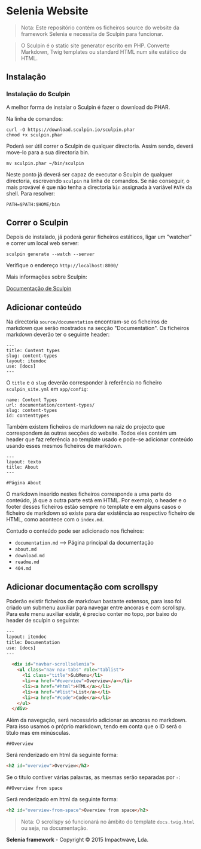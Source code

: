 # Selenia Website

> Nota: Este repositório contém os ficheiros source do website da framework Selenia e necessita de Sculpin para funcionar.

> O Sculpin é o static site generator escrito em PHP. Converte Markdown, Twig templates ou standard HTML num site estático de HTML.

## Instalação

### Instalação do Sculpin

A melhor forma de instalar o Sculpin é fazer o download do PHAR.

Na linha de comandos:

```shell
curl -O https://download.sculpin.io/sculpin.phar
chmod +x sculpin.phar
```

Poderá ser útil correr o Sculpin de qualquer directoria. Assim sendo, deverá move-lo para a sua directoria bin.

```shell
mv sculpin.phar ~/bin/sculpin
```

Neste ponto já deverá ser capaz de executar o Sculpin de qualquer directoria, escrevendo `sculpin` na linha de comandos. Se não conseguir, o mais provável é que não tenha a directoria `bin` assignada à variável `PATH` da shell. Para resolver:

```shell
PATH=$PATH:$HOME/bin
```

## Correr o Sculpin

Depois de instalado, já poderá gerar ficheiros estáticos, ligar um "watcher" e correr um local web server:

```shell
sculpin generate --watch --server
```

Verifique o endereço `http://localhost:8000/`

Mais informações sobre Sculpin:

[Documentação de Sculpin](https://sculpin.io/getstarted/)

## Adicionar conteúdo

Na directoria `source/documentation` encontram-se os ficheiros de markdown que serão mostrados na secção "Documentation". Os ficheiros markdown deverão ter o seguinte header:

```shell
---
title: Content types
slug: content-types
layout: itemdoc
use: [docs]
---
```

O `title` e o `slug` deverão corresponder à referência no ficheiro `sculpin_site.yml` em `app/config`:

```shell
name: Content Types
url: documentation/content-types/
slug: content-types
id: contenttypes
```


Também existem ficheiros de markdown na raiz do projecto que correspondem ás outras secções do website. Todos eles contém um header que faz referência ao template usado e pode-se adicionar conteúdo usando esses mesmos ficheiros de markdown.


```shell
---
layout: texto
title: About
---

#Página About
```

O markdown inserido nestes ficheiros corresponde a uma parte do conteúdo, já que a outra parte está em HTML. Por exemplo, o header e o footer desses ficheiros estão sempre no template e em alguns casos o ficheiro de markdown só existe para dar existência ao respectivo ficheiro de HTML, como acontece com o `index.md`.

Contudo o conteúdo pode ser adicionado nos ficheiros:

*   `documentation.md` --> Página principal da documentação
*   `about.md`
*   `download.md`
*   `readme.md`
*   `404.md`

## Adicionar documentação com scrollspy

Poderão existir ficheiros de markdown bastante extensos, para isso foi criado um submenu auxiliar para navegar entre ancoras e com scrollspy. Para este menu auxiliar existir, é preciso conter no topo, por baixo do header de sculpin o seguinte:


```html
---
layout: itemdoc
title: Documentation
use: [docs]
---

  <div id="navbar-scrollselenia">
    <ul class="nav nav-tabs" role="tablist">
      <li class="title">SubMenu</li>
      <li><a href="#overview">Overview</a></li>
      <li><a href="#html">HTML</a></li>
      <li><a href="#list">List</a></li>
      <li><a href="#code">Code</a></li>
    </ul>
  </div>

```

Além da navegação, será necessário adicionar as ancoras no markdown.
Para isso usamos o próprio markdown, tendo em conta que o ID será o titulo mas em minúsculas.

```shell
##Overview
```

Será renderizado em html da seguinte forma:

```html
<h2 id="overview">Overview</h2>
```

Se o titulo contiver várias palavras, as mesmas serão separadas por `-`:

```shell
##Overview from space
```
Será renderizado em html da seguinte forma:

```html
<h2 id="overview-from-space">Overview from space</h2>
```

> Nota: O scrollspy só funcionará no âmbito do template `docs.twig.html` ou seja, na documentação.

**Selenia framework** - Copyright &copy; 2015 Impactwave, Lda.
